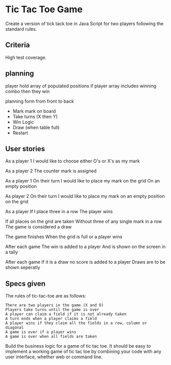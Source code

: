 # Tic Tac Toe Game 

Create a version of tick tack toe in Java Script for two players following the standard rules.




## Criteria 
High test coverage.



## planning

player hold array of populated positions 
if player array includes winning combo then they win 



planning form from front to back
- Mark mark on board
- Take turns (X then Y)
- Win Logic
- Draw (when table full)
- Restart

## User stories
As a player 1
I would like to choose either O's or X's as my mark

As a player 2
The counter mark is assigned

As a player 1
On their turn 
I would like to place my mark on the grid
On an empty position

As player 2
On their turn 
I would like to place my mark on an empty position on the grid 

As a player
If I place three in a row 
The player wins

If all places on the grid are taken 
Without three of any single mark in a row
The game is considered a draw 

The game finishes
When the grid is full or a player wins

After each game
The win is added to a player 
And is shown on the screen in a tally

After each game
If it is a draw no score is added to a player
Draws are to be shown seperatly 



## Specs given 

The rules of tic-tac-toe are as follows:

    There are two players in the game (X and O)
    Players take turns until the game is over
    A player can claim a field if it is not already taken
    A turn ends when a player claims a field
    A player wins if they claim all the fields in a row, column or diagonal
    A game is over if a player wins
    A game is over when all fields are taken

Build the business logic for a game of tic tac toe. It should be easy to implement a working game of tic tac toe by combining your code with any user interface, whether web or command line.